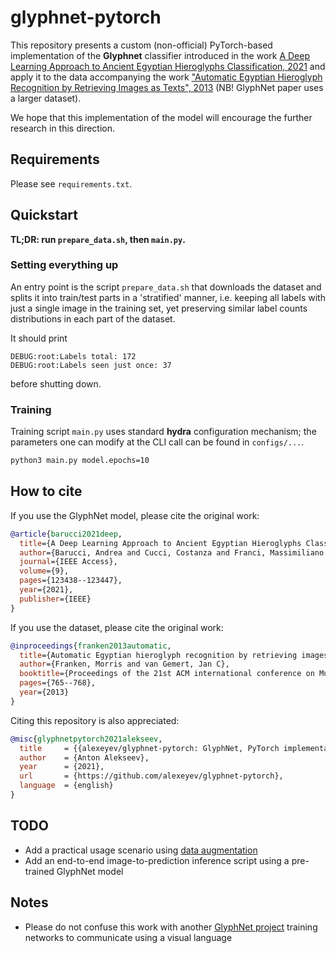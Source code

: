 # glyphnet-pytorch

This repository presents a custom (non-official) PyTorch-based implementation of the **Glyphnet** 
classifier introduced in the work [A Deep Learning Approach 
to Ancient Egyptian Hieroglyphs 
Classification, 2021](https://ieeexplore.ieee.org/stamp/stamp.jsp?arnumber=9528382) 
and apply it to the data accompanying the work ["Automatic Egyptian 
Hieroglyph Recognition by Retrieving Images as Texts", 2013](https://jvgemert.github.io/pub/FrankenACMMM13egyptian.pdf) 
(NB! GlyphNet paper uses a larger dataset).

We hope that this implementation of the model will encourage
the further research in this direction.

## Requirements

Please see `requirements.txt`.

## Quickstart

**TL;DR: run `prepare_data.sh`, then `main.py`.**

### Setting everything up

An entry point is the script `prepare_data.sh` that downloads the dataset and splits it into train/test 
parts in a 'stratified' manner, i.e. keeping all labels with just a single image in the training set, 
yet preserving similar label counts distributions in each part of the dataset. 

It should print

    DEBUG:root:Labels total: 172
    DEBUG:root:Labels seen just once: 37

before shutting down.

### Training

Training script `main.py` uses standard **hydra** configuration mechanism; the parameters one can modify
at the CLI call can be found in `configs/...`.

```bash
python3 main.py model.epochs=10
``` 

## How to cite

If you use the GlyphNet model, please cite the original work:

```bibtex
@article{barucci2021deep,
  title={A Deep Learning Approach to Ancient Egyptian Hieroglyphs Classification},
  author={Barucci, Andrea and Cucci, Costanza and Franci, Massimiliano and Loschiavo, Marco and Argenti, Fabrizio},
  journal={IEEE Access},
  volume={9},
  pages={123438--123447},
  year={2021},
  publisher={IEEE}
}
```

If you use the dataset, please cite the original work:

```bibtex
@inproceedings{franken2013automatic,
  title={Automatic Egyptian hieroglyph recognition by retrieving images as texts},
  author={Franken, Morris and van Gemert, Jan C},
  booktitle={Proceedings of the 21st ACM international conference on Multimedia},
  pages={765--768},
  year={2013}
}
```

Citing this repository is also appreciated:

```bibtex
@misc{glyphnetpytorch2021alekseev,
  title     = {{alexeyev/glyphnet-pytorch: GlyphNet, PyTorch implementation}},
  author    = {Anton Alekseev}, 
  year      = {2021},
  url       = {https://github.com/alexeyev/glyphnet-pytorch},
  language  = {english}
}
```

## TODO

* Add a practical usage scenario using [data augmentation](https://albumentations.ai/)
* Add an end-to-end image-to-prediction inference script using a pre-trained GlyphNet model 

## Notes

* Please do not confuse this work with another [GlyphNet project](https://github.com/noahtren/GlyphNet) 
  training networks to communicate using a visual language